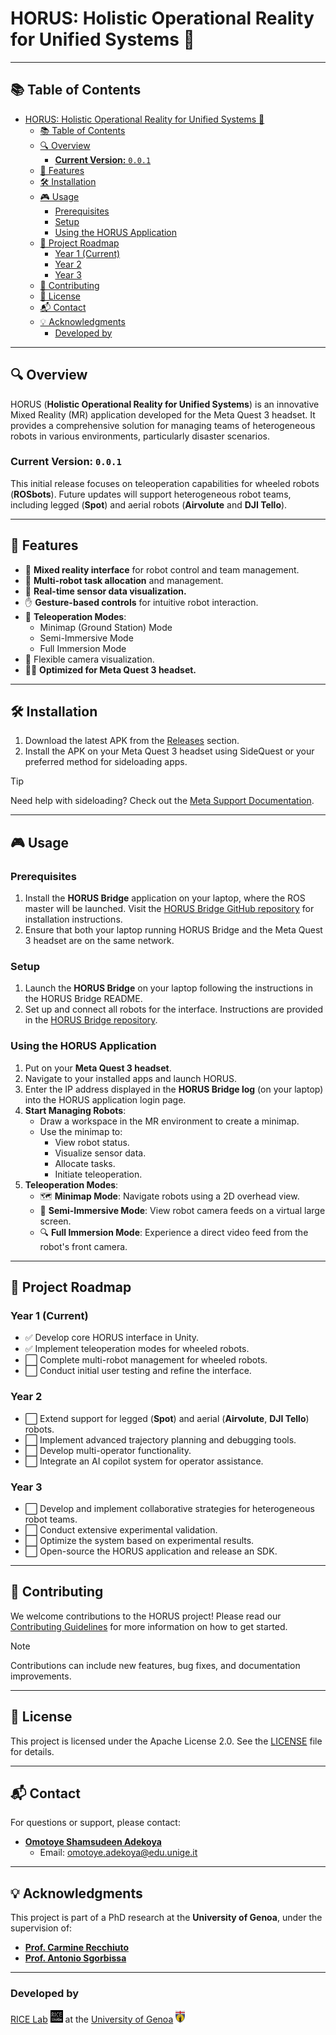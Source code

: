 # HORUS: Holistic Operational Reality for Unified Systems 🚀

---

## 📚 Table of Contents
- [HORUS: Holistic Operational Reality for Unified Systems 🚀](#horus-holistic-operational-reality-for-unified-systems-)
  - [📚 Table of Contents](#-table-of-contents)
  - [🔍 Overview](#-overview)
    - [**Current Version:** `0.0.1`](#current-version-001)
  - [🌟 Features](#-features)
  - [🛠 Installation](#-installation)
  - [🎮 Usage](#-usage)
    - [Prerequisites](#prerequisites)
    - [Setup](#setup)
    - [Using the HORUS Application](#using-the-horus-application)
  - [🚧 Project Roadmap](#-project-roadmap)
    - [Year 1 (Current)](#year-1-current)
    - [Year 2](#year-2)
    - [Year 3](#year-3)
  - [🤝 Contributing](#-contributing)
  - [📝 License](#-license)
  - [📬 Contact](#-contact)
  - [💡 Acknowledgments](#-acknowledgments)
    - [Developed by](#developed-by)
---

<a name="overview"></a>

## 🔍 Overview

HORUS (**Holistic Operational Reality for Unified Systems**) is an innovative Mixed Reality (MR) application developed for the Meta Quest 3 headset. It provides a comprehensive solution for managing teams of heterogeneous robots in various environments, particularly disaster scenarios.

### **Current Version:** `0.0.1`  
This initial release focuses on teleoperation capabilities for wheeled robots (**ROSbots**). Future updates will support heterogeneous robot teams, including legged (**Spot**) and aerial robots (**Airvolute** and **DJI Tello**).

---

<a name="features"></a>

## 🌟 Features

- 🥽 **Mixed reality interface** for robot control and team management.
- 🤖 **Multi-robot task allocation** and management.
- 📡 **Real-time sensor data visualization.**
- ✋ **Gesture-based controls** for intuitive robot interaction.
- 🚗 **Teleoperation Modes**:
  - Minimap (Ground Station) Mode
  - Semi-Immersive Mode
  - Full Immersion Mode
- 🎥 Flexible camera visualization.
- 🧑‍💻 **Optimized for Meta Quest 3 headset.**

---

<a name="installation"></a>

## 🛠 Installation

1. Download the latest APK from the [Releases](https://github.com/RICE-unige/horus/releases) section.
2. Install the APK on your Meta Quest 3 headset using SideQuest or your preferred method for sideloading apps.

> [!TIP]  
> Need help with sideloading? Check out the [Meta Support Documentation](https://www.meta.com/help).

---

<a name="usage"></a>

## 🎮 Usage

<a name="prerequisites"></a>
### Prerequisites
1. Install the **HORUS Bridge** application on your laptop, where the ROS master will be launched. Visit the [HORUS Bridge GitHub repository](https://github.com/Omotoye/horus_bridge) for installation instructions.
2. Ensure that both your laptop running HORUS Bridge and the Meta Quest 3 headset are on the same network.

<a name="setup"></a>
### Setup
1. Launch the **HORUS Bridge** on your laptop following the instructions in the HORUS Bridge README.
2. Set up and connect all robots for the interface. Instructions are provided in the [HORUS Bridge repository](https://github.com/Omotoye/horus_bridge).

<a name="using-the-horus-application"></a>
### Using the HORUS Application
1. Put on your **Meta Quest 3 headset**.
2. Navigate to your installed apps and launch HORUS.
3. Enter the IP address displayed in the **HORUS Bridge log** (on your laptop) into the HORUS application login page.
4. **Start Managing Robots**:
   - Draw a workspace in the MR environment to create a minimap.
   - Use the minimap to:
     - View robot status.
     - Visualize sensor data.
     - Allocate tasks.
     - Initiate teleoperation.
5. **Teleoperation Modes**:
   - 🗺 **Minimap Mode**: Navigate robots using a 2D overhead view.
   - 🎥 **Semi-Immersive Mode**: View robot camera feeds on a virtual large screen.
   - 🔍 **Full Immersion Mode**: Experience a direct video feed from the robot's front camera.

---

<a name="project-roadmap"></a>

## 🚧 Project Roadmap

### Year 1 (Current)  
- ✅ Develop core HORUS interface in Unity.  
- ✅ Implement teleoperation modes for wheeled robots.  
- ⬜ Complete multi-robot management for wheeled robots.  
- ⬜ Conduct initial user testing and refine the interface.  

### Year 2  
- ⬜ Extend support for legged (**Spot**) and aerial (**Airvolute**, **DJI Tello**) robots.  
- ⬜ Implement advanced trajectory planning and debugging tools.  
- ⬜ Develop multi-operator functionality.  
- ⬜ Integrate an AI copilot system for operator assistance.  

### Year 3  
- ⬜ Develop and implement collaborative strategies for heterogeneous robot teams.  
- ⬜ Conduct extensive experimental validation.  
- ⬜ Optimize the system based on experimental results.  
- ⬜ Open-source the HORUS application and release an SDK.  

---

<a name="contributing"></a>

## 🤝 Contributing

We welcome contributions to the HORUS project! Please read our [Contributing Guidelines](CONTRIBUTING.md) for more information on how to get started.

> [!NOTE]  
> Contributions can include new features, bug fixes, and documentation improvements.

---

<a name="license"></a>

## 📝 License

This project is licensed under the Apache License 2.0. See the [LICENSE](LICENSE) file for details.

---

<a name="contact"></a>

## 📬 Contact

For questions or support, please contact:
- **[Omotoye Shamsudeen Adekoya](https://rubrica.unige.it/personale/UkFEXVhg)**  
  -  Email: omotoye.adekoya@edu.unige.it  

---

<a name="acknowledgments"></a>

## 💡 Acknowledgments

This project is part of a PhD research at the **University of Genoa**, under the supervision of:  
- **[Prof. Carmine Recchiuto](https://rubrica.unige.it/personale/UkNDWV1r)**  
- **[Prof. Antonio Sgorbissa](https://rubrica.unige.it/personale/UkNHWlJp)**  

---

### Developed by  
[RICE Lab](https://rice.dibris.unige.it/) <img src="imgs/rice_lab_logo.png" width="20"/> at the [University of Genoa](https://unige.it/en) <img src="imgs/unige.png" width="15"/>  
 